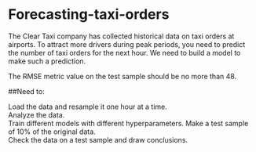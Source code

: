 # Forecasting-taxi-orders  

The Clear Taxi company has collected historical data on taxi orders at airports. To attract more drivers during peak periods, you need to predict the number of taxi orders for the next hour. We need to build a model to make such a prediction.  

The RMSE metric value on the test sample should be no more than 48.  

##Need to:  

Load the data and resample it one hour at a time.  
Analyze the data.  
Train different models with different hyperparameters. Make a test sample of 10% of the original data.  
Check the data on a test sample and draw conclusions.  
